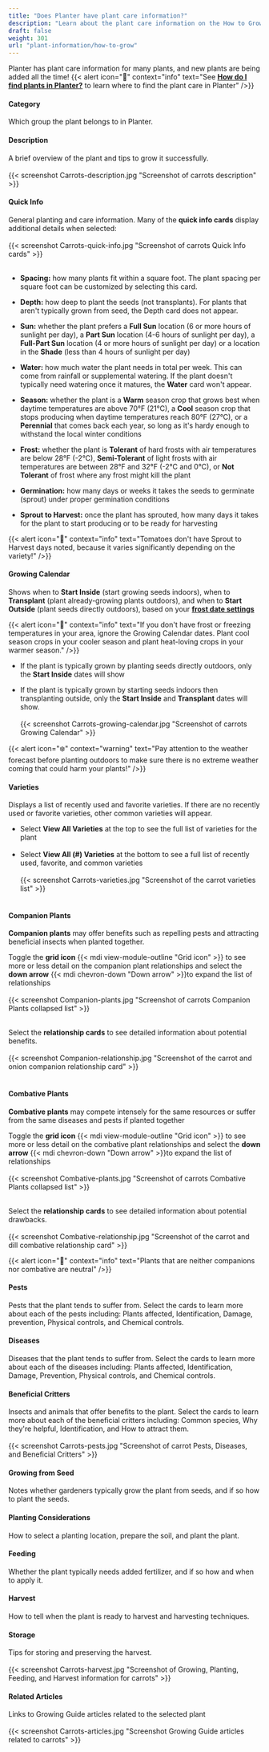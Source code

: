 ```yaml
---
title: "Does Planter have plant care information?"
description: "Learn about the plant care information on the How to Grow tab"
draft: false
weight: 301
url: "plant-information/how-to-grow"
---
```


Planter has plant care information for many plants, and new plants are being added all the time!
{{< alert icon="🌿" context="info" text="See [**How do I find plants in Planter?**](../find-plants) to learn where to find the plant care in Planter" />}}

#### Category
Which group the plant belongs to in Planter.

#### Description
A brief overview of the plant and tips to grow it successfully.<br /><br />
{{< screenshot Carrots-description.jpg "Screenshot of carrots description" >}}

#### Quick Info
General planting and care information. Many of the **quick info cards** display additional details when selected:<br /><br />
{{< screenshot Carrots-quick-info.jpg "Screenshot of carrots Quick Info cards" >}}<br /><br />

- **Spacing:** how many plants fit within a square foot. The plant spacing per square foot can be customized by selecting this card.

- **Depth:** how deep to plant the seeds (not transplants). For plants that aren't typically grown from seed, the Depth card does not appear.

- **Sun:** whether the plant prefers a **Full Sun** location (6 or more hours of sunlight per day), a **Part Sun** location (4-6 hours of sunlight per day), a **Full-Part Sun** location (4 or more hours of sunlight per day) or a location in the **Shade** (less than 4 hours of sunlight per day)

- **Water:** how much water the plant needs in total per week. This can come from rainfall or supplemental watering. If the plant doesn't typically need watering once it matures, the **Water** card won't appear.

- **Season:** whether the plant is a **Warm** season crop that grows best when daytime temperatures are above 70°F (21°C), a **Cool** season crop that stops producing when daytime temperatures reach 80°F (27°C), or a **Perennial** that comes back each year, so long as it's hardy enough to withstand the local winter conditions

- **Frost:** whether the plant is **Tolerant** of hard frosts with air temperatures are below 28°F (-2°C), **Semi-Tolerant** of light frosts with air temperatures are between 28°F and 32°F (-2°C and 0°C), or **Not Tolerant** of frost where any frost might kill the plant

- **Germination:** how many days or weeks it takes the seeds to germinate (sprout) under proper germination conditions

- **Sprout to Harvest:** once the plant has sprouted, how many days it takes for the plant to start producing or to be ready for harvesting

{{< alert icon="🍅" context="info" text="Tomatoes don't have Sprout to Harvest days noted, because it varies significantly depending on the variety!" />}}

#### Growing Calendar
Shows when to **Start Inside** (start growing seeds indoors), when to **Transplant** (plant already-growing plants outdoors), and when to **Start Outside** (plant seeds directly outdoors), based on your [**frost date settings**](../../getting-started/frost-dates)

{{< alert icon="🌴" context="info" text="If you don't have frost or freezing temperatures in your area, ignore the Growing Calendar dates. Plant cool season crops in your cooler season and plant heat-loving crops in your warmer season." />}}

- If the plant is typically grown by planting seeds directly outdoors, only the **Start Inside** dates will show

- If the plant is typically grown by starting seeds indoors then transplanting outside, only the **Start Inside** and **Transplant** dates will show. <br /><br />
{{< screenshot Carrots-growing-calendar.jpg "Screenshot of carrots Growing Calendar" >}}

{{< alert icon="❄️" context="warning" text="Pay attention to the weather forecast before planting outdoors to make sure there is no extreme weather coming that could harm your plants!" />}}

#### Varieties
Displays a list of recently used and favorite varieties. If there are no recently used or favorite varieties, other common varieties will appear.
- Select **View All Varieties** at the top to see the full list of varieties for the plant<br /><br />
- Select **View All (#) Varieties** at the bottom to see a full list of recently used, favorite, and common varieties<br /><br />
{{< screenshot Carrots-varieties.jpg "Screenshot of the carrot varieties list" >}}<br /><br />

#### Companion Plants
**Companion plants** may offer benefits such as repelling pests and attracting beneficial insects when planted together.

Toggle the **grid icon** {{< mdi view-module-outline "Grid icon" >}} to see more or less detail on the companion plant relationships and select the **down arrow** {{< mdi chevron-down "Down arrow" >}}to expand the list of relationships<br /><br />
{{< screenshot Companion-plants.jpg "Screenshot of carrots Companion Plants collapsed list" >}}<br /><br />

Select the **relationship cards** to see detailed information about potential benefits.<br /><br />
{{< screenshot Companion-relationship.jpg "Screenshot of the carrot and onion companion relationship card" >}}<br /><br />

#### Combative Plants
**Combative plants** may compete intensely for the same resources or suffer from the same diseases and pests if planted together

Toggle the **grid icon** {{< mdi view-module-outline "Grid icon" >}} to see more or less detail on the combative plant relationships and select the **down arrow** {{< mdi chevron-down "Down arrow" >}}to expand the list of relationships<br /><br />
{{< screenshot Combative-plants.jpg "Screenshot of carrots Combative Plants collapsed list" >}}<br /><br />

Select the **relationship cards** to see detailed information about potential drawbacks.<br /><br />
{{< screenshot Combative-relationship.jpg "Screenshot of the carrot and dill combative relationship card" >}}

{{< alert icon="🌱" context="info" text="Plants that are neither companions nor combative are neutral" />}}

#### Pests
Pests that the plant tends to suffer from. Select the cards to learn more about each of the pests including: Plants affected, Identification, Damage, prevention, Physical controls, and Chemical controls.

#### Diseases
Diseases that the plant tends to suffer from. Select the cards to learn more about each of the diseases including: Plants affected, Identification, Damage, Prevention, Physical controls, and Chemical controls.

#### Beneficial Critters
Insects and animals that offer benefits to the plant. Select the cards to learn more about each of the beneficial critters including: Common species, Why they're helpful, Identification, and How to attract them. <br /><br />
{{< screenshot Carrots-pests.jpg "Screenshot of carrot Pests, Diseases, and Beneficial Critters" >}}

#### Growing from Seed
Notes whether gardeners typically grow the plant from seeds, and if so how to plant the seeds.

#### Planting Considerations
How to select a planting location, prepare the soil, and plant the plant.

#### Feeding
Whether the plant typically needs added fertilizer, and if so how and when to apply it.

#### Harvest
How to tell when the plant is ready to harvest and harvesting techniques.

#### Storage
Tips for storing and preserving the harvest.<br /><br />
{{< screenshot Carrots-harvest.jpg "Screenshot of Growing, Planting, Feeding, and Harvest information for carrots" >}}

#### Related Articles
Links to Growing Guide articles related to the selected plant<br /><br />
{{< screenshot Carrots-articles.jpg "Screenshot Growing Guide articles related to carrots" >}}
